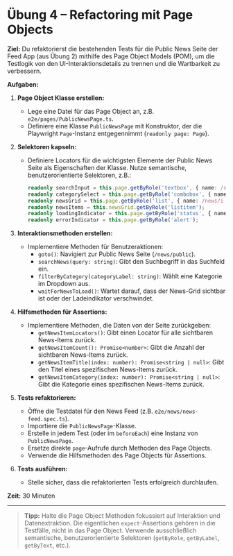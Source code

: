 # Übung 4 – Refactoring mit Page Objects

**Ziel:**
Du refaktorierst die bestehenden Tests für die Public News Seite der Feed App (aus Übung 2) mithilfe des Page Object Models (POM), um die Testlogik von den UI-Interaktionsdetails zu trennen und die Wartbarkeit zu verbessern.

**Aufgaben:**

1.  **Page Object Klasse erstellen:**
    -   Lege eine Datei für das Page Object an, z.B. `e2e/pages/PublicNewsPage.ts`.
    -   Definiere eine Klasse `PublicNewsPage` mit Konstruktor, der die Playwright `Page`-Instanz entgegennimmt (`readonly page: Page`).

2.  **Selektoren kapseln:**
    -   Definiere Locators für die wichtigsten Elemente der Public News Seite als Eigenschaften der Klasse. Nutze semantische, benutzerorientierte Selektoren, z.B.:
        ```typescript
        readonly searchInput = this.page.getByRole('textbox', { name: /search/i });
        readonly categorySelect = this.page.getByRole('combobox', { name: /category/i });
        readonly newsGrid = this.page.getByRole('list', { name: /news/i });
        readonly newsItems = this.newsGrid.getByRole('listitem');
        readonly loadingIndicator = this.page.getByRole('status', { name: /loading/i });
        readonly errorIndicator = this.page.getByRole('alert');
        ```

3.  **Interaktionsmethoden erstellen:**
    -   Implementiere Methoden für Benutzeraktionen:
        -   `goto()`: Navigiert zur Public News Seite (`/news/public`).
        -   `searchNews(query: string)`: Gibt den Suchbegriff in das Suchfeld ein.
        -   `filterByCategory(categoryLabel: string)`: Wählt eine Kategorie im Dropdown aus.
        -   `waitForNewsToLoad()`: Wartet darauf, dass der News-Grid sichtbar ist oder der Ladeindikator verschwindet.

4.  **Hilfsmethoden für Assertions:**
    -   Implementiere Methoden, die Daten von der Seite zurückgeben:
        -   `getNewsItemLocators()`: Gibt einen Locator für alle sichtbaren News-Items zurück.
        -   `getNewsItemCount(): Promise<number>`: Gibt die Anzahl der sichtbaren News-Items zurück.
        -   `getNewsItemTitle(index: number): Promise<string | null>`: Gibt den Titel eines spezifischen News-Items zurück.
        -   `getNewsItemCategory(index: number): Promise<string | null>`: Gibt die Kategorie eines spezifischen News-Items zurück.

5.  **Tests refaktorieren:**
    -   Öffne die Testdatei für den News Feed (z.B. `e2e/news/news-feed.spec.ts`).
    -   Importiere die `PublicNewsPage`-Klasse.
    -   Erstelle in jedem Test (oder im `beforeEach`) eine Instanz von `PublicNewsPage`.
    -   Ersetze direkte `page`-Aufrufe durch Methoden des Page Objects.
    -   Verwende die Hilfsmethoden des Page Objects für Assertions.

6.  **Tests ausführen:**
    -   Stelle sicher, dass die refaktorierten Tests erfolgreich durchlaufen.

**Zeit:** 30 Minuten

---

> **Tipp:** Halte die Page Object Methoden fokussiert auf Interaktion und Datenextraktion. Die eigentlichen `expect`-Assertions gehören in die Testfälle, nicht in das Page Object. Verwende ausschließlich semantische, benutzerorientierte Selektoren (`getByRole`, `getByLabel`, `getByText`, etc.).
